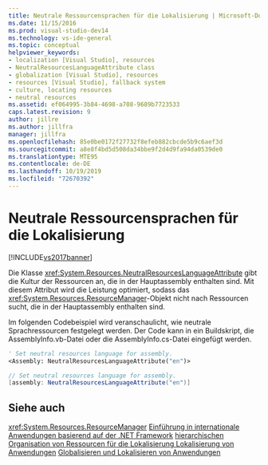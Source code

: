 ```yaml
---
title: Neutrale Ressourcensprachen für die Lokalisierung | Microsoft-Dokumentation
ms.date: 11/15/2016
ms.prod: visual-studio-dev14
ms.technology: vs-ide-general
ms.topic: conceptual
helpviewer_keywords:
- localization [Visual Studio], resources
- NeutralResourcesLanguageAttribute class
- globalization [Visual Studio], resources
- resources [Visual Studio], fallback system
- culture, locating resources
- neutral resources
ms.assetid: ef064995-3b84-4698-a708-9689b7723533
caps.latest.revision: 9
author: jillre
ms.author: jillfra
manager: jillfra
ms.openlocfilehash: 85e0be0172f27732f8efeb882cbcde5b9c6aef3d
ms.sourcegitcommit: a8e8f4bd5d508da34bbe9f2d4d9fa94da0539de0
ms.translationtype: MTE95
ms.contentlocale: de-DE
ms.lasthandoff: 10/19/2019
ms.locfileid: "72670392"
---
```

# <a name="neutral-resources-languages-for-localization"></a>Neutrale Ressourcensprachen für die Lokalisierung
[!INCLUDE[vs2017banner](../includes/vs2017banner.md)]

Die Klasse <xref:System.Resources.NeutralResourcesLanguageAttribute> gibt die Kultur der Ressourcen an, die in der Hauptassembly enthalten sind. Mit diesem Attribut wird die Leistung optimiert, sodass das <xref:System.Resources.ResourceManager>-Objekt nicht nach Ressourcen sucht, die in der Hauptassembly enthalten sind.

 Im folgenden Codebeispiel wird veranschaulicht, wie neutrale Sprachressourcen festgelegt werden. Der Code kann in ein Buildskript, die AssemblyInfo.vb-Datei oder die AssemblyInfo.cs-Datei eingefügt werden.

```vb
' Set neutral resources language for assembly.
<Assembly: NeutralResourcesLanguageAttribute("en")>

```

```csharp
// Set neutral resources language for assembly.
[assembly: NeutralResourcesLanguageAttribute("en")]
```

## <a name="see-also"></a>Siehe auch
 <xref:System.Resources.ResourceManager> [Einführung in internationale Anwendungen basierend auf der .NET Framework](../ide/introduction-to-international-applications-based-on-the-dotnet-framework.md) [hierarchischen Organisation von Ressourcen für die Lokalisierung Lokalisierung von](../ide/hierarchical-organization-of-resources-for-localization.md) [Anwendungen](../ide/localizing-applications.md) [Globalisieren und Lokalisieren von Anwendungen](../ide/globalizing-and-localizing-applications.md)
